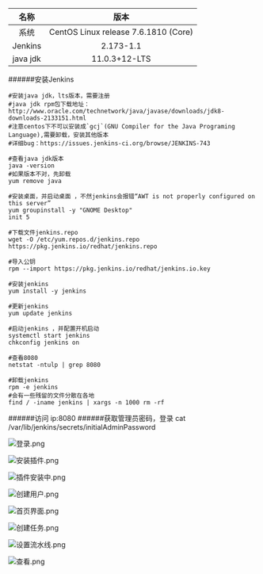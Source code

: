 名称|版本
:-:|:-:|
系统|CentOS Linux release 7.6.1810 (Core) 
Jenkins|2.173-1.1
java jdk|11.0.3+12-LTS

######安装Jenkins 
```
#安装java jdk，lts版本，需要注册
#java jdk rpm包下载地址：http://www.oracle.com/technetwork/java/javase/downloads/jdk8- downloads-2133151.html
#注意centos下不可以安装成`gcj`(GNU Compiler for the Java Programing Language),需要卸载，安装其他版本
#详细bug：https://issues.jenkins-ci.org/browse/JENKINS-743

#查看java jdk版本
java -version
#如果版本不对，先卸载
yum remove java

#安装桌面，并启动桌面 ，不然jenkins会报错“AWT is not properly configured on this server”
yum groupinstall -y "GNOME Desktop"
init 5

#下载文件jenkins.repo
wget -O /etc/yum.repos.d/jenkins.repo https://pkg.jenkins.io/redhat/jenkins.repo

#导入公钥
rpm --import https://pkg.jenkins.io/redhat/jenkins.io.key

#安装jenkins
yum install -y jenkins

#更新jenkins
yum update jenkins

#启动jenkins ，并配置开机启动
systemctl start jenkins
chkconfig jenkins on

#查看8080
netstat -ntulp | grep 8080

#卸载jenkins
rpm -e jenkins
#会有一些残留的文件分散在各地
find / -iname jenkins | xargs -n 1000 rm -rf

```
######访问 ip:8080
######获取管理员密码，登录 cat /var/lib/jenkins/secrets/initialAdminPassword

![登录.png](https://upload-images.jianshu.io/upload_images/7062380-ff5b3488732273af.png?imageMogr2/auto-orient/strip%7CimageView2/2/w/720)

![安装插件.png](https://upload-images.jianshu.io/upload_images/7062380-915fb0dc32550449.png?imageMogr2/auto-orient/strip%7CimageView2/2/w/720)

![插件安装中.png](https://upload-images.jianshu.io/upload_images/7062380-51c984156a929698.png?imageMogr2/auto-orient/strip%7CimageView2/2/w/720)

![创建用户.png](https://upload-images.jianshu.io/upload_images/7062380-cf0b28e48e18afd2.png?imageMogr2/auto-orient/strip%7CimageView2/2/w/720)

![首页界面.png](https://upload-images.jianshu.io/upload_images/7062380-63594099ed131738.png?imageMogr2/auto-orient/strip%7CimageView2/2/w/720)

![创建任务.png](https://upload-images.jianshu.io/upload_images/7062380-b2c363988fe52a3b.png?imageMogr2/auto-orient/strip%7CimageView2/2/w/720)

![设置流水线.png](https://upload-images.jianshu.io/upload_images/7062380-6fc2974b7c6ead8a.png?imageMogr2/auto-orient/strip%7CimageView2/2/w/720)

![查看.png](https://upload-images.jianshu.io/upload_images/7062380-be9b5564ec24c74a.png?imageMogr2/auto-orient/strip%7CimageView2/2/w/720)

